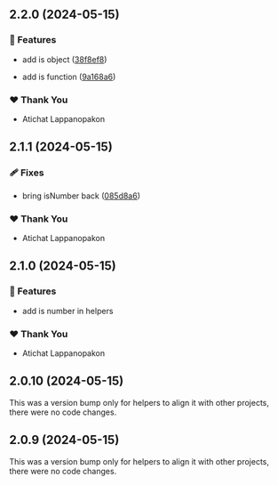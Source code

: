 ## 2.2.0 (2024-05-15)


### 🚀 Features

- add is object ([38f8ef8](https://github.com/Atichat43/npmjs-atichatdev/commit/38f8ef8))

- add is function ([9a168a6](https://github.com/Atichat43/npmjs-atichatdev/commit/9a168a6))


### ❤️  Thank You

- Atichat Lappanopakon

## 2.1.1 (2024-05-15)


### 🩹 Fixes

- bring isNumber back ([085d8a6](https://github.com/Atichat43/npmjs-atichatdev/commit/085d8a6))


### ❤️  Thank You

- Atichat Lappanopakon

## 2.1.0 (2024-05-15)


### 🚀 Features

- add is number in helpers


### ❤️  Thank You

- Atichat Lappanopakon

## 2.0.10 (2024-05-15)

This was a version bump only for helpers to align it with other projects, there were no code changes.

## 2.0.9 (2024-05-15)

This was a version bump only for helpers to align it with other projects, there were no code changes.
